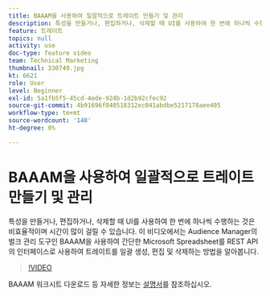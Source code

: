```yaml
---
title: BAAAM을 사용하여 일괄적으로 트레이트 만들기 및 관리
description: 특성을 만들거나, 편집하거나, 삭제할 때 UI를 사용하여 한 번에 하나씩 수행하는 것은 비효율적이며 시간이 많이 걸릴 수 있습니다. 이 비디오에서는 Audience Manager의 벌크 관리 도구인 BAAAM을 사용하여 간단한 Microsoft Spreadsheet를 REST API의 인터페이스로 사용하여 트레이트를 일괄 생성, 편집 및 삭제하는 방법을 알아봅니다.
feature: 트레이트
topics: null
activity: use
doc-type: feature video
team: Technical Marketing
thumbnail: 330749.jpg
kt: 6621
role: User
level: Beginner
exl-id: 5a1fb5f5-45cd-4ede-924b-1d2b92cfec92
source-git-commit: 4b91696f840518312ec041abdbe5217178aee405
workflow-type: tm+mt
source-wordcount: '148'
ht-degree: 0%

---
```


# BAAAM을 사용하여 일괄적으로 트레이트 만들기 및 관리

특성을 만들거나, 편집하거나, 삭제할 때 UI를 사용하여 한 번에 하나씩 수행하는 것은 비효율적이며 시간이 많이 걸릴 수 있습니다. 이 비디오에서는 Audience Manager의 벌크 관리 도구인 BAAAM을 사용하여 간단한 Microsoft Spreadsheet를 REST API의 인터페이스로 사용하여 트레이트를 일괄 생성, 편집 및 삭제하는 방법을 알아봅니다.

>[!VIDEO](https://video.tv.adobe.com/v/330749/?quality=12&learn=on)

BAAAM 워크시트 다운로드 등 자세한 정보는 [설명서](https://experienceleague.adobe.com/docs/audience-manager/user-guide/reference/bulk-management-tools/bulk-management-intro.html?lang=en#reference)를 참조하십시오.
